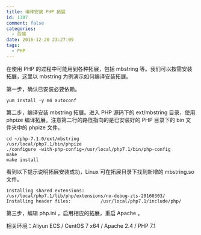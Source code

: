 ```yaml
---
title: 编译安装 PHP 拓展
id: 1307
comment: false
categories:
  - 后端
date: 2016-12-20 23:27:09
tags:
  - PHP
---
```


在使用 PHP 的过程中可能用到各种拓展，包括 mbstring 等。我们可以按需安装拓展，这里以 mbstring 为例演示如何编译安装拓展。

第一步，确认已安装必要依赖。
<!--more-->

```
yum install -y m4 autoconf
```

第二步，编译安装 mbstring 拓展。进入 PHP 源码下的 ext/mbstring 目录，使用 phpize 编译拓展。注意第二行的路径指向的是已安装好的 PHP 目录下的 bin 文件夹中的 phpize 文件。

```
cd ~/php-7.1.0/ext/mbstring
/usr/local/php7.1/bin/phpize
./configure -with-php-config=/usr/local/php7.1/bin/php-config
make
make install
```

看到以下提示说明拓展安装成功，Linux 可在拓展目录下找到新增的 mbstring.so 文件。

```
Installing shared extensions:     /usr/local/php7.1/lib/php/extensions/no-debug-zts-20160303/
Installing header files:           /usr/local/php7.1/include/php/
```

第三步，编辑 php.ini ，启用相应的拓展，重启 Apache 。

相关环境：Aliyun ECS / CentOS 7 x64 / Apache 2.4 / PHP 7.1